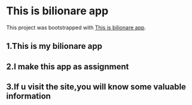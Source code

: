 # This is bilionare app

This project was bootstrapped with [This is bilionare app](https://world-bilionare-4a5ae3.netlify.app/).


## 1.This is my bilionare app

## 2.I make this app as assignment

## 3.If u visit the site,you will know some valuable information

